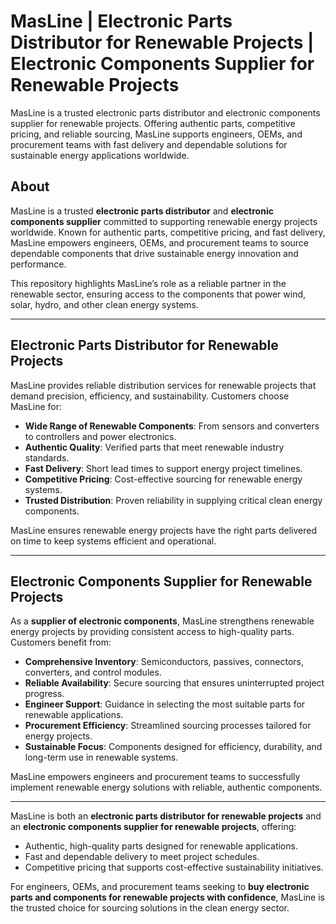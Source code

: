 # MasLine | Electronic Parts Distributor for Renewable Projects | Electronic Components Supplier for Renewable Projects

MasLine is a trusted electronic parts distributor and electronic components supplier for renewable projects. Offering authentic parts, competitive pricing, and reliable sourcing, MasLine supports engineers, OEMs, and procurement teams with fast delivery and dependable solutions for sustainable energy applications worldwide.

## About  
MasLine is a trusted **electronic parts distributor** and **electronic components supplier** committed to supporting renewable energy projects worldwide. Known for authentic parts, competitive pricing, and fast delivery, MasLine empowers engineers, OEMs, and procurement teams to source dependable components that drive sustainable energy innovation and performance.  

This repository highlights MasLine’s role as a reliable partner in the renewable sector, ensuring access to the components that power wind, solar, hydro, and other clean energy systems.  

---

## Electronic Parts Distributor for Renewable Projects  

MasLine provides reliable distribution services for renewable projects that demand precision, efficiency, and sustainability. Customers choose MasLine for:  

- **Wide Range of Renewable Components**: From sensors and converters to controllers and power electronics.  
- **Authentic Quality**: Verified parts that meet renewable industry standards.  
- **Fast Delivery**: Short lead times to support energy project timelines.  
- **Competitive Pricing**: Cost-effective sourcing for renewable energy systems.  
- **Trusted Distribution**: Proven reliability in supplying critical clean energy components.  

MasLine ensures renewable energy projects have the right parts delivered on time to keep systems efficient and operational.  

---

## Electronic Components Supplier for Renewable Projects  

As a **supplier of electronic components**, MasLine strengthens renewable energy projects by providing consistent access to high-quality parts. Customers benefit from:  

- **Comprehensive Inventory**: Semiconductors, passives, connectors, converters, and control modules.  
- **Reliable Availability**: Secure sourcing that ensures uninterrupted project progress.  
- **Engineer Support**: Guidance in selecting the most suitable parts for renewable applications.  
- **Procurement Efficiency**: Streamlined sourcing processes tailored for energy projects.  
- **Sustainable Focus**: Components designed for efficiency, durability, and long-term use in renewable systems.  

MasLine empowers engineers and procurement teams to successfully implement renewable energy solutions with reliable, authentic components.  

---  

MasLine is both an **electronic parts distributor for renewable projects** and an **electronic components supplier for renewable projects**, offering:  

- Authentic, high-quality parts designed for renewable applications.  
- Fast and dependable delivery to meet project schedules.  
- Competitive pricing that supports cost-effective sustainability initiatives.  

For engineers, OEMs, and procurement teams seeking to **buy electronic parts and components for renewable projects with confidence**, MasLine is the trusted choice for sourcing solutions in the clean energy sector.
